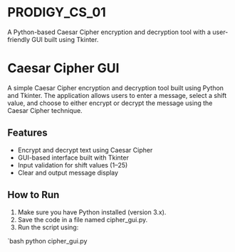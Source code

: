 # PRODIGY_CS_01
A Python-based Caesar Cipher encryption and decryption tool with a user-friendly GUI built using Tkinter.


# Caesar Cipher GUI

A simple Caesar Cipher encryption and decryption tool built using Python and Tkinter. The application allows users to enter a message, select a shift value, and choose to either encrypt or decrypt the message using the Caesar Cipher technique.

## Features

- Encrypt and decrypt text using Caesar Cipher
- GUI-based interface built with Tkinter
- Input validation for shift values (1–25)
- Clear and output message display

## How to Run

1. Make sure you have Python installed (version 3.x).
2. Save the code in a file named cipher_gui.py.
3. Run the script using:

`bash
python cipher_gui.py
